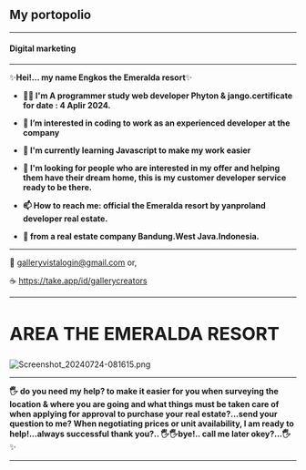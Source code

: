 
<h2>My portopolio</h2>

---
<h4>Digital marketing</h4>

---
 
 
✨**Hei!... my name Engkos the Emeralda resort**✨

-  **👩‍💻 I'm A programmer study web developer Phyton & jango.certificate for date : 4 Aplir 2024.**

-  **👀 I’m interested in coding to work as an experienced developer at the company**

-  **🌱 I'm currently learning Javascript to make my work easier**

-  **🎯  I'm looking for people who are interested in my offer and helping them have their dream home, this is my customer developer service ready to be there.**

-  **📫 How to reach me: official the Emeralda resort by yanproland developer real estate.**


- **🥂 from a real estate company Bandung.West Java.Indonesia.**

---

   📝 galleryvistalogin@gmail.com or,
   
   ☕ https://take.app/id/gallerycreators

---
**<h2>AREA THE EMERALDA RESORT</h2>**
---

![Screenshot_20240724-081615.png](https://github.com/user-attachments/assets/59935a91-a66f-4e0a-9158-71743003e520)

---

**🖐️ do you need my help? to make it easier for you when surveying the location & where you are going and what things must be taken care of when applying for approval to purchase your real estate?...send your question to me? When negotiating prices or unit availability, I am ready to help!...always successful thank you?.. 🖐️🖐️bye!.. call me later okey?...🖐️**✨

---
